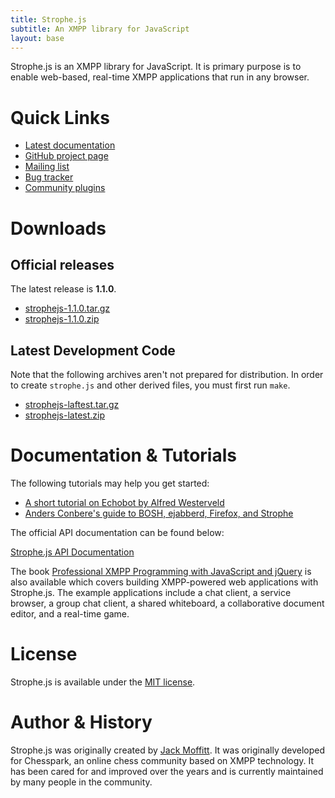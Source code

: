```yaml
---
title: Strophe.js
subtitle: An XMPP library for JavaScript
layout: base
---
```


Strophe.js is an XMPP library for JavaScript. It is primary purpose is
to enable web-based, real-time XMPP applications that run in any browser.

# Quick Links

* [Latest documentation](doc/1.1.0)
* [GitHub project page](https://github.com/strophe/strophejs)
* [Mailing list](http://groups.google.com/group/strophe)
* [Bug tracker](https://github.com/strophe/strophejs/issues)
* [Community plugins](http://github.com/strophe/strophejs-plugins)

# Downloads

## Official releases

The latest release is **1.1.0**.

* [strophejs-1.1.0.tar.gz](https://raw.github.com/strophe/strophe.im/gh-pages/strophejs/downloads/strophejs-1.1.0.tar.gz)
* [strophejs-1.1.0.zip](https://raw.github.com/strophe/strophe.im/gh-pages/strophejs/downloads/strophejs-1.1.0.zip)

## Latest Development Code

Note that the following archives aren't not prepared for
distribution. In order to create `strophe.js` and other derived files,
you must first run `make`.

* [strophejs-laftest.tar.gz](https://github.com/strophe/strophejs/tarball/master)
* [strophejs-latest.zip](https://github.com/strophe/strophejs/zipball/master)

# Documentation & Tutorials

The following tutorials may help you get started:

* [A short tutorial on Echobot by Alfred Westerveld](https://gist.github.com/272956)
* [Anders Conbere's guide to BOSH, ejabberd, Firefox, and Strophe](http://anders.conbere.org/2011/05/03/get_xmpp_-_bosh_working_with_ejabberd_firefox_and_strophe.html)

The official API documentation can be found below:

[Strophe.js API Documentation](doc/1.1.0)

The book [Professional XMPP Programming with JavaScript and
jQuery](http://professionalxmpp.com) is also available which covers
building XMPP-powered web applications with Strophe.js. The example
applications include a chat client, a service browser, a group chat
client, a shared whiteboard, a collaborative document editor, and a
real-time game.

# License

Strophe.js is available under the [MIT
license](https://github.com/strophe/strophejs/raw/master/LICENSE.txt).

# Author & History

Strophe.js was originally created by [Jack Moffitt](http://metajack.im).
It was originally developed for Chesspark, an online chess community
based on XMPP technology. It has been cared for and improved over the
years and is currently maintained by many people in the community.
